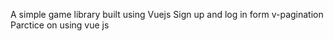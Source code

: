 A simple game library built using Vuejs
Sign up and log in form
v-pagination
Parctice on using vue js
